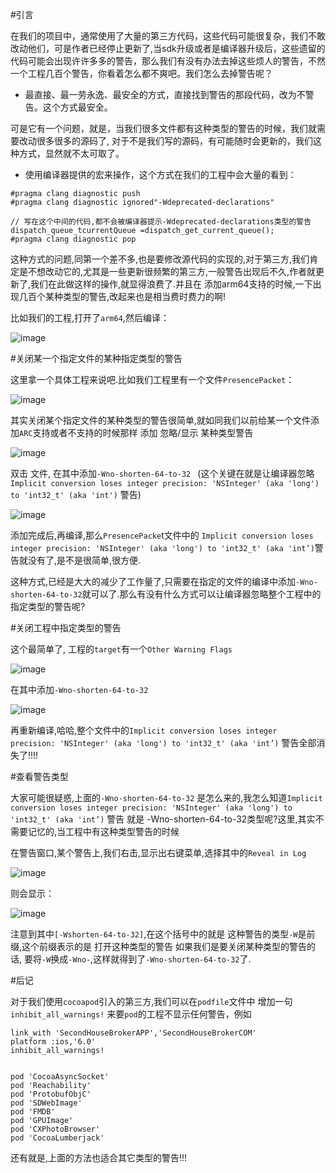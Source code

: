 #引言


在我们的项目中，通常使用了大量的第三方代码，这些代码可能很复杂，我们不敢改动他们，可是作者已经停止更新了,当sdk升级或者是编译器升级后，这些遗留的代码可能会出现许许多多的警告，那么我们有没有办法去掉这些烦人的警告，不然一个工程几百个警告，你看着怎么都不爽吧。我们怎么去掉警告呢？

* 最直接、最一劳永逸、最安全的方式，直接找到警告的那段代码，改为不警告。这个方式最安全。

可是它有一个问题，就是，当我们很多文件都有这种类型的警告的时候，我们就需要改动很多很多的源码了, 对于不是我们写的源码，有可能随时会更新的，我们这种方式，显然就不太可取了。

* 使用编译器提供的宏来操作，这个方式在我们的工程中会大量的看到：

```
#pragma clang diagnostic push
#pragma clang diagnostic ignored"-Wdeprecated-declarations"

// 写在这个中间的代码,都不会被编译器提示-Wdeprecated-declarations类型的警告
dispatch_queue_tcurrentQueue =dispatch_get_current_queue();
#pragma clang diagnostic pop
```

这种方式的问题,同第一个差不多,也是要修改源代码的实现的,对于第三方,我们肯定是不想改动它的,尤其是一些更新很频繁的第三方,一般警告出现后不久,作者就更新了,我们在此做这样的操作,就显得浪费了.并且在 添加arm64支持的时候,一下出现几百个某种类型的警告,改起来也是相当费时费力的啊!

比如我们的工程,打开了`arm64`,然后编译：

![image](http://cc.cocimg.com/api/uploads/20141218/1418867357768119.png)

#关闭某一个指定文件的某种指定类型的警告


这里拿一个具体工程来说吧.比如我们工程里有一个文件`PresencePacket`：

![image](http://cc.cocimg.com/api/uploads/20141218/1418867427502880.png)

其实关闭某个指定文件的某种类型的警告很简单,就如同我们以前给某一个文件添加`ARC`支持或者不支持的时候那样 添加 忽略/显示 某种类型警告

![image](http://cc.cocimg.com/api/uploads/20141218/1418867735947216.png)

双击 文件, 在其中添加`-Wno-shorten-64-to-32 ` (这个关键在就是让编译器忽略 `Implicit conversion loses integer precision: 'NSInteger' (aka 'long') to 'int32_t' (aka 'int')` 警告)

![image](http://cc.cocimg.com/api/uploads/20141218/1418867761707782.png)

添加完成后,再编译,那么`PresencePacke`t文件中的  `Implicit conversion loses integer precision: 'NSInteger' (aka 'long') to 'int32_t' (aka 'int’)`警告就没有了,是不是很简单,很方便.

这种方式,已经是大大的减少了工作量了,只需要在指定的文件的编译中添加`-Wno-shorten-64-to-32`就可以了.那么有没有什么方式可以让编译器忽略整个工程中的 指定类型的警告呢?

#关闭工程中指定类型的警告


这个最简单了, 工程的`target`有一个`Other Warning Flags`

![image](http://cc.cocimg.com/api/uploads/20141218/1418867786316385.png)

在其中添加`-Wno-shorten-64-to-32`

![image](http://cc.cocimg.com/api/uploads/20141218/1418867823201657.png)

再重新编译,哈哈,整个文件中的`Implicit conversion loses integer precision: 'NSInteger' (aka 'long') to 'int32_t' (aka 'int’)` 警告全部消失了!!!!

#查看警告类型


大家可能很疑惑,上面的`-Wno-shorten-64-to-32` 是怎么来的,我怎么知道`Implicit conversion loses integer precision: 'NSInteger' (aka 'long') to 'int32_t' (aka 'int’)` 警告 就是 -Wno-shorten-64-to-32类型呢?这里,其实不需要记忆的,当工程中有这种类型警告的时候

在警告窗口,某个警告上,我们右击,显示出右键菜单,选择其中的`Reveal in Log`

![image](http://cc.cocimg.com/api/uploads/20141218/1418867853307660.png)

则会显示：

![image](http://cc.cocimg.com/api/uploads/20141218/1418867871817135.png)

注意到其中`[-Wshorten-64-to-32]`,在这个括号中的就是 这种警告的类型`-W`是前缀,这个前缀表示的是 打开这种类型的警告 如果我们是要关闭某种类型的警告的话, 要将`-W`换成`-Wno-`,这样就得到了`-Wno-shorten-64-to-32`了.

#后记

对于我们使用`cocoapod`引入的第三方,我们可以在`podfile`文件中 增加一句  `inhibit_all_warnings!` 来要`pod`的工程不显示任何警告，例如

```
link_with 'SecondHouseBrokerAPP','SecondHouseBrokerCOM'
platform :ios,'6.0'
inhibit_all_warnings!
 
 
pod 'CocoaAsyncSocket'
pod 'Reachability'
pod 'ProtobufObjC'
pod 'SDWebImage'
pod 'FMDB'
pod 'GPUImage'
pod 'CXPhotoBrowser'
pod 'CocoaLumberjack'
```

还有就是,上面的方法也适合其它类型的警告!!!

